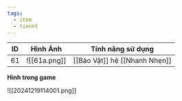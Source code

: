 ```yaml
---
tags:
  - item
  - tiennt
---
```


| ID  | Hình Ảnh     | Tính năng sử dụng             |
| --- | ------------ | ----------------------------- |
| 61  | ![[61a.png]] | [[Bảo Vật]] hệ [[Nhanh Nhẹn]] |

**Hình trong game**

![[20241219114001.png]]